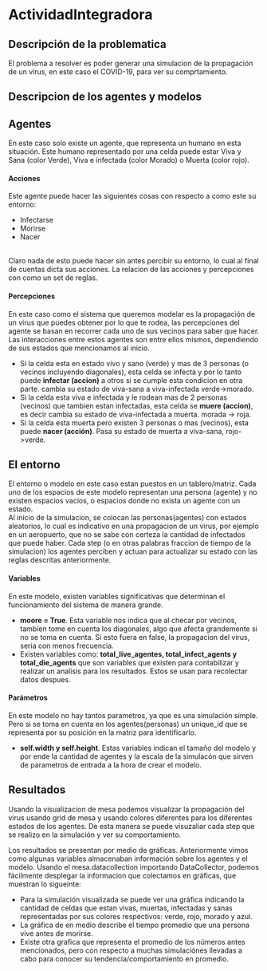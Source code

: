 # ActividadIntegradora

## Descripción de la problematica
El problema a resolver es poder generar una simulacion de la propagación de un virus, en este caso el COVID-19, para ver su comprtamiento.

## Descripcion de los agentes y modelos

## **Agentes**
En este caso solo existe un agente, que representa un humano en esta situación. Este humano representado por una celda puede estar Viva y Sana (color Verde), Viva e infectada (color Morado) o Muerta (color rojo).

#### Acciones
Este agente puede hacer las siguientes cosas con respecto a como este su entorno:
* Infectarse
* Morirse
* Nacer
<br>
Claro nada de esto puede hacer sin antes percibir su entorno, lo cual al final de cuentas dicta sus acciones. La relacion de las acciones y percepciones con como un set de reglas.

#### Percepciones
En este caso como el sistema que queremos modelar es la propagación de un virus que puedes obtener por lo que te rodea, las percepciones del agente se basan en recorrer cada uno de sus vecinos para saber que hacer. Las interacciones entre estos agentes son entre ellos mismos, dependiendo de sus estados que mencionamos al inicio.
<br>
* Si la celda esta en estado vivo y sano (verde) y mas de 3 personas (o vecinos incluyendo diagonales), esta celda se infecta y por lo tanto puede **infectar (accion)** a otros si se cumple esta condicion en otra parte. cambia su estado de viva-sana a viva-infectada verde->morado.
* Si la celda esta viva e infectada y le rodean mas de 2 personas (vecinos) que tambien estan infectadas, esta celda se **muere (accion)**, es decir cambia su estado de viva-infectada a muerta. morada -> roja.
* Si la celda esta muerta pero existen 3 personas o mas (vecinos), esta puede **nacer (acción)**. Pasa su estado de muerta a viva-sana, rojo->verde.

## **El entorno**
El entorno o modelo en este caso estan puestos en un tablero/matriz. Cada uno de los espacios de este modelo representan una persona (agente) y no existen espacios vacíos, o espacios donde no exista un agente con un estado.
<br>
Al inicio de la simulacion, se colocan las personas(agentes) con estados aleatorios, lo cual es indicativo en una propagacion de un virus, por ejemplo en un aeropuerto, que no se sabe con certeza la cantidad de infectados que puede haber. Cada step (o en otras palabras fraccion de tiempo de la simulacion) los agentes perciben y actuan para actualizar su estado con las reglas descritas anteriormente.

#### Variables
En este modelo, existen variables significativas que determinan el funcionamiento del sistema de manera grande.
* **moore = True**. Esta variable nos indica que al checar por vecinos, tambien tome en cuenta los diagonales, algo que afecta grandemente si no se toma en cuenta. Si esto fuera en false, la propagacion del virus, seria con menos frecuencia.
* Existen variables como: **total_live_agentes, total_infect_agents y total_die_agents** que son variables que existen para contabilizar y realizar un analisis para los resultados. Estos se usan para recolectar datos despues.

#### Parámetros
En este modelo no hay tantos parametros, ya que es una simulación simple. Pero si se toma en cuenta en los agentes(personas) un unique_id que se representa por su posición en la matriz para identificarlo.
* **self.width y self.height**. Estas variables indican el tamaño del modelo y por ende la cantidad de agentes y la escala de la simulacón que sirven de parametros de entrada a la hora de crear el modelo.

## Resultados
Usando la visualizacion de mesa podemos visualizar la propagación del virus usando grid de mesa y usando colores diferentes para los diferentes estados de los agentes. De esta manera se puede visuzaliar cada step que se realizo en la simulación y ver su comportamiento.

Los resultados se presentan por medio de gráficas. Anteriormente vimos como algunas variables almacenaban información sobre los agentes y el modelo. Usando el mesa.datacollection importando DataCollector, podemos fácilmente desplegar la informacion que colectamos en gráficas, que muestran lo sigueinte:
* Para la simulación visualizada se puede ver una gráfica indicando la cantidad de celdas que estan vivas, muertas, infectadas y sanas representadas por sus colores respectivos: verde, rojo, morado y azul.
* La gráfica de en medio describe el tiempo promedio que una persona vive antes de morirse.
* Existe otra grafica que representa el promedio de los números antes mencionados, pero con respecto a muchas simulaciónes llevadas a cabo para conocer su tendencia/comportamiento en promedio.


